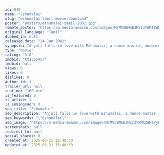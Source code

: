 ```yaml
---
id: 840
name: "Ezhumalai"
slug: "ezhumalai-tamil-movie-download"
poster: "posters/ezhumalai-tamil-2002.jpg"
remote_poster: "https://m.media-amazon.com/images/M/MV5BMmE3M2I3YWMtZWMzYy00OWU3LWE0YjUtZTBjNjUxMzFjOTJhXkEyXkFqcGc@._V1_SX300.jpg"
original_language: "Tamil"
dubbed_in: null
released_date: "24 Jan 2002"
synopsis: "Anjali falls in love with Ezhumalai, a dance master, unaware that he is a widower with a son. She is in for a shock when she learns that her father Nagalingam and Ezhumalai are sworn enemies."
type: "movie"
rating: "5.8"
imdbid: "tt1365457"
tmdbid: null
views: 0
likes: 0
dislikes: 0
author_id: 1
trailer_url: null
runtime: "160 min"
is_featured: 0
is_active: 1
is_comingsoon: 0
seo_title: "Ezhumalai"
seo_description: "Anjali falls in love with Ezhumalai, a dance master, unaware that he is a widower with a son. She is in for a shock when she learns that her father Nagalingam and Ezhumalai are sworn enemies."
seo_keywords: "\"Ezhumalai\""
seo_image: "https://m.media-amazon.com/images/M/MV5BMmE3M2I3YWMtZWMzYy00OWU3LWE0YjUtZTBjNjUxMzFjOTJhXkEyXkFqcGc@._V1_SX300.jpg"
screenshots: null
redirect_to: null
social_shares: 0
created_at: 2025-03-21 16:48:30
updated_at: 2025-03-21 16:48:30
---
```


